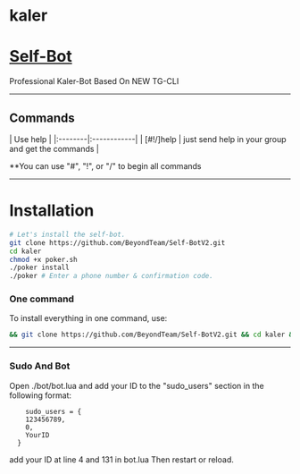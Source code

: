 # kaler
# [Self-Bot](https://telegram.me/News_Etehady)

Professional Kaler-Bot Based On NEW TG-CLI


* * *

## Commands

| Use help |
|:--------|:------------|
| [#!/]help | just send help in your group and get the commands |

**You can use "#", "!", or "/" to begin all commands

* * *

# Installation

```sh
# Let's install the self-bot.
git clone https://github.com/BeyondTeam/Self-BotV2.git
cd kaler
chmod +x poker.sh
./poker install
./poker # Enter a phone number & confirmation code.
```
### One command
To install everything in one command, use:
```sh
&& git clone https://github.com/BeyondTeam/Self-BotV2.git && cd kaler && chmod +x poker.sh && ./poker.sh install && ./poker.sh
```

* * *

### Sudo And Bot

Open ./bot/bot.lua and add your ID to the "sudo_users" section in the following format:
```
    sudo_users = {
    123456789,
    0,
    YourID
  }
```
add your ID at line 4 and 131 in bot.lua
Then restart or reload.

